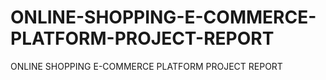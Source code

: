 # ONLINE-SHOPPING-E-COMMERCE-PLATFORM-PROJECT-REPORT
ONLINE SHOPPING E-COMMERCE PLATFORM PROJECT REPORT

